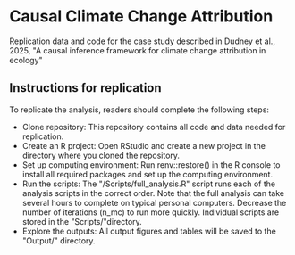 # Causal Climate Change Attribution
Replication data and code for the case study described in Dudney et al., 2025, "A causal inference framework for climate change attribution in ecology"

## Instructions for replication
To replicate the analysis, readers should complete the following steps:
- Clone repository: This repository contains all code and data needed for replication.
- Create an R project: Open RStudio and create a new project in the directory where you cloned the repository.
- Set up computing environment: Run renv::restore() in the R console to install all required packages and set up the computing environment.
- Run the scripts: The "/Scripts/full_analysis.R" script runs each of the analysis scripts in the correct order. 
Note that the full analysis can take several hours to complete on typical personal computers. Decrease the number of iterations (n_mc) to run more quickly.
Individual scripts are stored in the "Scripts/"directory.
- Explore the outputs: All output figures and tables will be saved to the "Output/" directory. 
